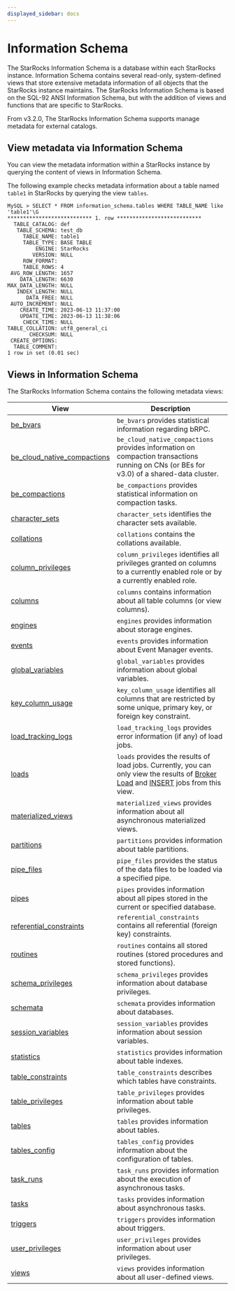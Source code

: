 ```yaml
---
displayed_sidebar: docs
---
```


# Information Schema

The StarRocks Information Schema is a database within each StarRocks instance. Information Schema contains several read-only, system-defined views that store extensive metadata information of all objects that the StarRocks instance maintains. The StarRocks Information Schema is based on the SQL-92 ANSI Information Schema, but with the addition of views and functions that are specific to StarRocks.

From v3.2.0, The StarRocks Information Schema supports manage metadata for external catalogs.

## View metadata via Information Schema

You can view the metadata information within a StarRocks instance by querying the content of views in Information Schema.

The following example checks metadata information about a table named `table1` in StarRocks by querying the view `tables`.

```Plain
MySQL > SELECT * FROM information_schema.tables WHERE TABLE_NAME like 'table1'\G
*************************** 1. row ***************************
  TABLE_CATALOG: def
   TABLE_SCHEMA: test_db
     TABLE_NAME: table1
     TABLE_TYPE: BASE TABLE
         ENGINE: StarRocks
        VERSION: NULL
     ROW_FORMAT: 
     TABLE_ROWS: 4
 AVG_ROW_LENGTH: 1657
    DATA_LENGTH: 6630
MAX_DATA_LENGTH: NULL
   INDEX_LENGTH: NULL
      DATA_FREE: NULL
 AUTO_INCREMENT: NULL
    CREATE_TIME: 2023-06-13 11:37:00
    UPDATE_TIME: 2023-06-13 11:38:06
     CHECK_TIME: NULL
TABLE_COLLATION: utf8_general_ci
       CHECKSUM: NULL
 CREATE_OPTIONS: 
  TABLE_COMMENT: 
1 row in set (0.01 sec)
```

## Views in Information Schema

The StarRocks Information Schema contains the following metadata views:

| **View**                                                    | **Description**                                              |
| ----------------------------------------------------------- | ------------------------------------------------------------ |
| [be_bvars](../information_schema/be_bvars.md)                                       | `be_bvars` provides statistical information regarding bRPC.  |
| [be_cloud_native_compactions](../information_schema/be_cloud_native_compactions.md) | `be_cloud_native_compactions` provides information on compaction transactions running on CNs (or BEs for v3.0) of a shared-data cluster. |
| [be_compactions](../information_schema/be_compactions.md)                           | `be_compactions` provides statistical information on compaction tasks. |
| [character_sets](../information_schema/character_sets.md)                           | `character_sets` identifies the character sets available.    |
| [collations](../information_schema/collations.md)                                   | `collations` contains the collations available.              |
| [column_privileges](../information_schema/column_privileges.md)                     | `column_privileges` identifies all privileges granted on columns to a currently enabled role or by a currently enabled role. |
| [columns](../information_schema/columns.md)                                         | `columns` contains information about all table columns (or view columns). |
| [engines](../information_schema/engines.md)                                         | `engines` provides information about storage engines.        |
| [events](../information_schema/events.md)                                           | `events` provides information about Event Manager events.    |
| [global_variables](../information_schema/global_variables.md)                       | `global_variables` provides information about global variables. |
| [key_column_usage](../information_schema/key_column_usage.md)                       | `key_column_usage` identifies all columns that are restricted by some unique, primary key, or foreign key constraint. |
| [load_tracking_logs](../information_schema/load_tracking_logs.md)                   | `load_tracking_logs` provides error information (if any) of load jobs. |
| [loads](../information_schema/loads.md)                                             | `loads` provides the results of load jobs. Currently, you can only view the results of [Broker Load](../../sql-reference/sql-statements/loading_unloading/BROKER_LOAD.md) and [INSERT](../../sql-reference/sql-statements/loading_unloading/INSERT.md) jobs from this view. |
| [materialized_views](../information_schema/materialized_views.md)                   | `materialized_views` provides information about all asynchronous materialized views. |
| [partitions](../information_schema/partitions.md)                                   | `partitions` provides information about table partitions.    |
| [pipe_files](../information_schema/pipe_files.md)                                   | `pipe_files` provides the status of the data files to be loaded via a specified pipe. |
| [pipes](../information_schema/pipes.md)                                             | `pipes` provides information about all pipes stored in the current or specified database. |
| [referential_constraints](../information_schema/referential_constraints.md)         | `referential_constraints` contains all referential (foreign key) constraints. |
| [routines](../information_schema/routines.md)                                       | `routines` contains all stored routines (stored procedures and stored functions). |
| [schema_privileges](../information_schema/schema_privileges.md)                     | `schema_privileges` provides information about database privileges. |
| [schemata](../information_schema/schemata.md)                                       | `schemata` provides information about databases.             |
| [session_variables](../information_schema/session_variables.md)                     | `session_variables` provides information about session variables. |
| [statistics](../information_schema/statistics.md)                                   | `statistics` provides information about table indexes.       |
| [table_constraints](../information_schema/table_constraints.md)                     | `table_constraints` describes which tables have constraints. |
| [table_privileges](../information_schema/table_privileges.md)                       | `table_privileges` provides information about table privileges. |
| [tables](../information_schema/tables.md)                                           | `tables` provides information about tables.                  |
| [tables_config](../information_schema/tables_config.md)                             | `tables_config` provides information about the configuration of tables. |
| [task_runs](../information_schema/task_runs.md)                                     | `task_runs` provides information about the execution of asynchronous tasks. |
| [tasks](../information_schema/tasks.md)                                             | `tasks` provides information about asynchronous tasks.       |
| [triggers](../information_schema/triggers.md)                                       | `triggers` provides information about triggers.              |
| [user_privileges](../information_schema/user_privileges.md)                         | `user_privileges` provides information about user privileges. |
| [views](../information_schema/views.md)                                             | `views` provides information about all user-defined views.   |

